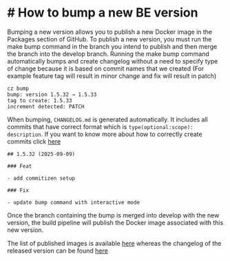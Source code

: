 # # How to bump a new BE version

Bumping a new version allows you to publish a new Docker image in the Packages section of GitHub. To publish a new
version, you must run the make bump command in the branch you intend to publish and then merge the branch into the develop branch.
Running the make bump command automatically bumps and create changelog without a need to specify type of change because
it is based on commit names that we created (For example feature tag will result in minor change and fix will result in patch)

```
cz bump
bump: version 1.5.32 → 1.5.33
tag to create: 1.5.33
increment detected: PATCH

```
When bumping, `CHANGELOG.md` is generated automatically. It includes all commits that have correct format which is `type(optional:scope): description`.
If you want to know more about how to correctly create commits click [here](commit.md)
```
## 1.5.32 (2025-09-09)

### Feat

- add commitizen setup

### Fix

- update bump command with interactive mode
```
Once the branch containing the bump is merged into develop with the new version, the build pipeline will publish the Docker image associated with this new version.

The list of published images is available [here](https://github.com/k-tech-italy/krm3/pkgs/container/krm3) whereas the changelog of the released version can be found [here](https://github.com/k-tech-italy/krm3/blob/develop/CHANGELOG.md)
